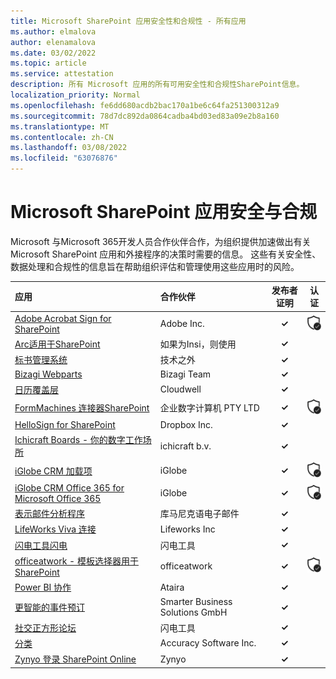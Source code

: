 ```yaml
---
title: Microsoft SharePoint 应用安全性和合规性 - 所有应用
ms.author: elmalova
author: elenamalova
ms.date: 03/02/2022
ms.topic: article
ms.service: attestation
description: 所有 Microsoft 应用的所有可用安全性和合规性SharePoint信息。
localization_priority: Normal
ms.openlocfilehash: fe6dd680acdb2bac170a1be6c64fa251300312a9
ms.sourcegitcommit: 78d7dc892da0864cadba4bd03ed83a09e2b8a160
ms.translationtype: MT
ms.contentlocale: zh-CN
ms.lasthandoff: 03/08/2022
ms.locfileid: "63076876"
---
```

# <a name="microsoft-sharepoint-apps-security-and-compliance"></a>Microsoft SharePoint 应用安全与合规

Microsoft 与Microsoft 365开发人员合作伙伴合作，为组织提供加速做出有关 Microsoft SharePoint 应用和外接程序的决策时需要的信息。 这些有关安全性、数据处理和合规性的信息旨在帮助组织评估和管理使用这些应用时的风险。

| **应用** | **合作伙伴** | **发布者证明** | **认证** |
|:--------|:------------|:----------------------:|:-------------:|
| [Adobe Acrobat Sign for SharePoint](./adobe-inc-acrobat-sign-for-sharepoint.md) | Adobe Inc. | **✓** | <img alt="Certified application badge" src="../media/certified-badge.png" height="25" width="25" /> |
| [Arc适用于SharePoint](./esri-inc-arcgis-for-sharepoint.md) | 如果为Insi，则使用 | **✓** |  |
| [标书管理系统](./beyond-technologies-bid-management-system.md) | 技术之外 | **✓** |  |
| [Bizagi Webparts](./bizagi-team-webparts.md) | Bizagi Team | **✓** |  |
| [日历覆盖层](./cloudwell-calendar-overlay.md) | Cloudwell | **✓** |  |
| [FormMachines 连接器SharePoint](./enterprise-digital-machines-pty-ltd-formmachines-connector-for-sharepoint.md) | 企业数字计算机 PTY LTD | **✓** | <img alt="Certified application badge" src="../media/certified-badge.png" height="25" width="25" /> |
| [HelloSign for SharePoint](./dropbox-inc-hellosign-for-sharepoint.md) | Dropbox Inc. | **✓** |  |
| [Ichicraft Boards - 你的数字工作场所](./ichicraft-bv-boards-your-digital-workplace.md) | ichicraft b.v. | **✓** |  |
| [iGlobe CRM 加载项](./iglobe-crm-add-ons.md) | iGlobe | **✓** | <img alt="Certified application badge" src="../media/certified-badge.png" height="25" width="25" /> |
| [iGlobe CRM Office 365 for Microsoft Office 365](./iglobe-crm-office-365-for-microsoft.md) | iGlobe | **✓** | <img alt="Certified application badge" src="../media/certified-badge.png" height="25" width="25" /> |
| [表示邮件分析程序](./konnect-email-parser.md) | 库马尼克语电子邮件 | **✓** |  |
| [LifeWorks Viva 连接](./lifeworks-inc-viva-connections.md) | Lifeworks Inc | **✓** |  |
| [闪电工具闪电](./lightning-tools-conductor.md) | 闪电工具 | **✓** |  |
| [officeatwork - 模板选择器用于SharePoint](./officeatwork-officeatworktemplate-chooser-for-sharepoint.md) | officeatwork | **✓** | <img alt="Certified application badge" src="../media/certified-badge.png" height="25" width="25" /> |
| [Power BI 协作](./ataira-power-bi-collaboration.md) | Ataira | **✓** |  |
| [更智能的事件预订](./smarter-business-solutions-gmbh-event-booking.md) | Smarter Business Solutions GmbH | **✓** |  |
| [社交正方形论坛](./lightning-tools-social-squared-discussion-forums.md) | 闪电工具 | **✓** |  |
| [分类](./accuracy-software-inc-taxonomy.md) | Accuracy Software Inc. | **✓** |  |
| [Zynyo 登录 SharePoint Online](./zynyo-sign-for-sharepoint-online.md) | Zynyo | **✓** |  |
